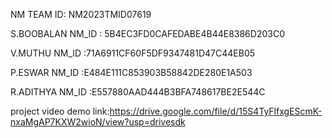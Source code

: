 NM TEAM ID:  NM2023TMID07619              

S.BOOBALAN NM_ID : 5B4EC3FD0CAFEDABE4B44E8386D203C0        

V.MUTHU NM_ID :71A6911CF60F5DF9347481D47C44EB05        

P.ESWAR NM_ID :E484E111C853903B58842DE280E1A503      

R.ADITHYA NM_ID :E557880AAD444B3BFA748617BE2E544C


project video demo link:https://drive.google.com/file/d/15S4TyFlfxgEScmK-nxaMgAP7KXW2wioN/view?usp=drivesdk
